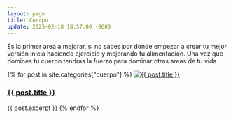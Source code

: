 ```yaml
---
layout: page
title: Cuerpo
update: 2025-02-18 18:57:00 -0600
---
```

Es la primer area a mejorar, si no sabes por donde empezar a crear tu mejor versión inicia haciendo ejercicio y mejorando tu alimentación. Una vez que domines tu cuerpo tendras la fuerza para dominar otras areas de tu vida.

<p>{% for post in site.categories["cuerpo"] %}
    <a href="{{ post.url }}"><img width="auto" max-width="360px" src="{{ post.banner }}" alt="{{ post.title }}"/></a>
    <h3><a href="{{ post.url }}">{{ post.title }}</a></h3>
    {{ post.excerpt }}
{% endfor %}</p>